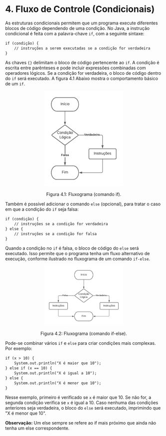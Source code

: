 # 4. Fluxo de Controle (Condicionais)

As estruturas condicionais permitem que um programa execute diferentes blocos de código dependendo de uma condição. No Java, a instrução condicional é feita com a palavra-chave `if`, com a seguinte sintaxe:

```
if (condição) {
    // instruções a serem executadas se a condição for verdadeira
}
```

As chaves `{}` delimitam o bloco de código pertencente ao `if`. A condição é escrita entre parênteses e pode incluir expressões combinadas com operadores lógicos. Se a condição for verdadeira, o bloco de código dentro do `if` será executado. A figura 4.1 Abaixo mostra o comportamento básico de um `if`.

<div align="center">
    <img src="../imgs/comando_if.png" width="50%" style="max-height: 80vh;"/>
    <p>Figura 4.1: Fluxograma (comando if).</p>
</div>

Também é possível adicionar o comando `else` (opcional), para tratar o caso em que a condição do `if` seja falsa:

```
if (condição) {
    // instruções se a condição for verdadeira
} else {
    // instruções se a condição for falsa
}
```

Quando a condição no `if` é falsa, o bloco de código do `else` será executado. Isso permite que o programa tenha um fluxo alternativo de execução, conforme ilustrado no fluxograma de um comando `if-else`.

<div align="center">
    <img src="../imgs/comando_if_else.png" width="50%" style="max-height: 80vh;"/>
    <p>Figura 4.2: Fluxograma (comando if-else).</p>
</div>

Pode-se combinar vários `if` e `else` para criar condições mais complexas. Por exemplo:

```
if (x > 10) {
    System.out.println("X é maior que 10");
} else if (x == 10) {
    System.out.println("X é igual a 10");
} else {
    System.out.println("X é menor que 10");
}
```

Nesse exemplo, primeiro é verificado se `x` é maior que 10. Se não for, a segunda condição verifica se `x` é igual a 10. Caso nenhuma das condições anteriores seja verdadeira, o bloco do `else` será executado, imprimindo que "X é menor que 10".

**Observação:** Um else sempre se refere ao if mais próximo que ainda não tenha um else correspondente.